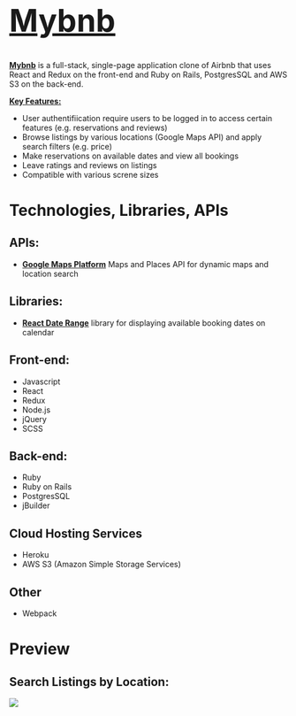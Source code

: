 # <a href="https://mybnb-lucyluo.herokuapp.com/#/"><h1>Mybnb</h1></a> 

**<a href="https://mybnb-lucyluo.herokuapp.com/#/">Mybnb</a>** is a full-stack, single-page application clone of Airbnb that uses React and Redux on the front-end and Ruby on Rails, PostgresSQL and AWS S3 on the back-end.

<ins>**Key Features:**</ins>
+ User authentifiication require users to be logged in to access certain features (e.g. reservations and reviews)
+ Browse listings by various locations (Google Maps API) and apply search filters (e.g. price)
+ Make reservations on available dates and view all bookings
+ Leave ratings and reviews on listings
+ Compatible with various screne sizes

# Technologies, Libraries, APIs

## APIs:
- <ins>**Google Maps Platform**</ins> Maps and Places API for dynamic maps and location search

## Libraries:
- <ins>**React Date Range**</ins> library for displaying available booking dates on calendar

## Front-end:
- Javascript
- React
- Redux
- Node.js
- jQuery
- SCSS

## Back-end:
- Ruby
- Ruby on Rails
- PostgresSQL
- jBuilder

## Cloud Hosting Services
- Heroku
- AWS S3 (Amazon Simple Storage Services)

## Other
- Webpack


# Preview

## Search Listings by Location:
![](./app/assets/images/location-search-clip.gif)

